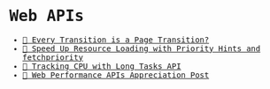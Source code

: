 <samp>

# Web APIs

- [📝 Every Transition is a Page Transition?](https://www.oddbird.net/2022/06/29/shared-elements)
- [📝 Speed Up Resource Loading with Priority Hints and fetchpriority](https://nitropack.io/blog/post/priority-hints)
- [📝 Tracking CPU with Long Tasks API](https://calendar.perfplanet.com/2017/tracking-cpu-with-long-tasks-api)
- [📝 Web Performance APIs Appreciation Post](https://calendar.perfplanet.com/2022/web-performance-apis-appreciation-post)

</samp>

